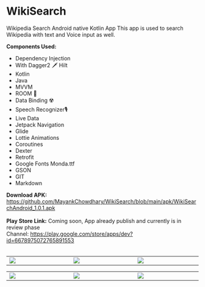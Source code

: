 # WikiSearch

Wikipedia Search Android native Kotlin App
This app is used to search Wikipedia with text and Voice input as well.

 **Components Used:**   
 - Dependency Injection
 - With Dagger2 🗡️ Hilt
 - Kotlin 
 - Java
 - MVVM
 - ROOM 🕋
 - Data Binding ☢️ 
 - Speech Recognizer🎙️
 - Live Data   
 - Jetpack Navigation    
 - Glide   
 - Lottie Animations
 - Coroutines   
 - Dexter    
 - Retrofit 
 - Google Fonts Monda.ttf
 - GSON
 - GIT
 - Markdown 
 
**Download APK:** 
<br>
https://github.com/MayankChowdhary/WikiSearch/blob/main/apk/WikiSearchAndroid_1.0.1.apk
<br><br>
**Play Store Link:**
Coming soon, App already publish and currently is in review phase <br>
Channel: https://play.google.com/store/apps/dev?id=6678975072765891553
<br><br>
 <table style="width:100%; border:0px">
  <tr>
    <td WIDTH=300 ><img src="https://github.com/MayankChowdhary/WikiSearch/blob/main/screenshots/Screenshot51.gif" >
</td>
    <td WIDTH=300 ><img src="https://github.com/MayankChowdhary/WikiSearch/blob/main/screenshots/Screenshot41.jpg" >
</td>
    <td WIDTH=300 ><img src="https://github.com/MayankChowdhary/WikiSearch/blob/main/screenshots/Screenshot11.jpg" >
</td>
</tr>
</table>

 <table style="width:100%; border:0px">
  <tr>
    <td WIDTH=300 ><img src="https://github.com/MayankChowdhary/WikiSearch/blob/main/screenshots/Screenshot31.jpg" >
</td>
    <td WIDTH=300 ><img src="https://github.com/MayankChowdhary/WikiSearch/blob/main/screenshots/Screenshot21.jpg" >
</td>
    <td WIDTH=300 ><img src="https://github.com/MayankChowdhary/WikiSearch/blob/main/screenshots/Screenshot61.jpg" >
</td>
</tr>
</table>

  
